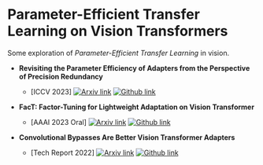 # Parameter-Efficient Transfer Learning on Vision Transformers

Some exploration of *Parameter-Efficient Transfer Learning* in vision.

+ **Revisiting the Parameter Efficiency of Adapters from the Perspective of Precision Redundancy**
    + \[ICCV 2023\] [![Arxiv link](https://img.shields.io/static/v1?label=arXiv&message=Binary_Adapter&color=red&logo=arxiv)](https://arxiv.org/abs/2307.16867)
[![Github link](https://img.shields.io/static/v1?label=GitHub&message=Binary_Adapter&color=black&logo=github)](https://github.com/JieShibo/PETL-ViT/tree/main/binary_adapter)


+ **FacT: Factor-Tuning for Lightweight Adaptation on Vision Transformer**
    + \[AAAI 2023 Oral\] [![Arxiv link](https://img.shields.io/static/v1?label=arXiv&message=FacT&color=red&logo=arxiv)](https://arxiv.org/abs/2212.03145)
[![Github link](https://img.shields.io/static/v1?label=GitHub&message=FacT&color=black&logo=github)](https://github.com/JieShibo/PETL-ViT/tree/main/FacT)


+ **Convolutional Bypasses Are Better Vision Transformer Adapters**
    + [Tech Report 2022] [![Arxiv link](https://img.shields.io/static/v1?label=arXiv&message=Convpass&color=red&logo=arxiv)](https://arxiv.org/abs/2207.07039)
[![Github link](https://img.shields.io/static/v1?label=GitHub&message=Convpass&color=black&logo=github)](https://github.com/JieShibo/PETL-ViT/tree/main/convpass)


